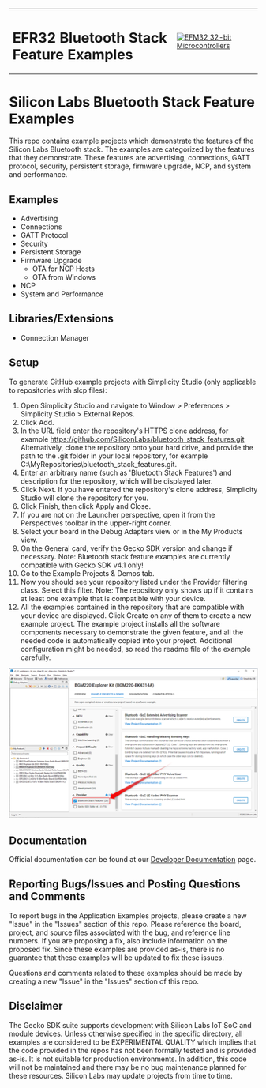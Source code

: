 <table border="0">
  <tr>
    <td align="left" valign="middle">
    <h1>EFR32 Bluetooth Stack Feature Examples</h1>
  </td>
  <td align="left" valign="middle">
    <a href="https://www.silabs.com/wireless/bluetooth">
      <img src="http://pages.silabs.com/rs/634-SLU-379/images/WGX-transparent.png"  title="Silicon Labs Gecko and Wireless Gecko MCUs" alt="EFM32 32-bit Microcontrollers" width="250"/>
    </a>
  </td>
  </tr>
</table>

# Silicon Labs Bluetooth Stack Feature Examples #

This repo contains example projects which demonstrate the features of the Silicon Labs Bluetooth stack. The examples are categorized by the features that they demonstrate. These features are advertising, connections, GATT protocol, security, persistent storage, firmware upgrade, NCP, and system and performance.

## Examples ##

- Advertising
- Connections
- GATT Protocol
- Security
- Persistent Storage
- Firmware Upgrade
  - OTA for NCP Hosts
  - OTA from Windows
- NCP
- System and Performance

## Libraries/Extensions ##

- Connection Manager


## Setup
To generate GitHub example projects with Simplicity Studio (only applicable to repositories with slcp files):

1. Open Simplicity Studio and navigate to Window > Preferences > Simplicity Studio > External Repos.
2. Click Add.
3. In the URL field enter the repository's HTTPS clone address, for example https://github.com/SiliconLabs/bluetooth_stack_features.git
   Alternatively, clone the repository onto your hard drive, and provide the path to the .git folder in your local repository, for example
   C:\MyRepositories\bluetooth_stack_features\.git.
4. Enter an arbitrary name (such as 'Bluetooth Stack Features') and description for the repository, which will be displayed later.
5. Click Next. If you have entered the repository's clone address, Simplicity Studio will clone the repository for you.
6. Click Finish, then click Apply and Close.
7. If you are not on the Launcher perspective, open it from the Perspectives toolbar in the upper-right corner.
8. Select your board in the Debug Adapters view or in the My Products view.	
9. On the General card, verify the Gecko SDK version and change if necessary.
   Note: Bluetooth stack feature examples are currently compatible with Gecko SDK v4.1 only!
10. Go to the Example Projects & Demos tab.
11. Now you should see your repository listed under the Provider filtering class. Select this filter.
    Note: The repository only shows up if it contains at least one example that is compatible with your device.
12. All the examples contained in the repository that are compatible with your device are displayed. Click Create on any of them to create a new example project. The example project installs all the software components necessary to demonstrate the given feature, and all the needed code is automatically copied into your project. Additional  configuration might be needed, so read the readme file of the example carefully.  

![](image\Studio.png)
## Documentation ##

Official documentation can be found at our [Developer Documentation](https://docs.silabs.com/bluetooth/latest/) page.

## Reporting Bugs/Issues and Posting Questions and Comments ##

To report bugs in the Application Examples projects, please create a new "Issue" in the "Issues" section of this repo. Please reference the board, project, and source files associated with the bug, and reference line numbers. If you are proposing a fix, also include information on the proposed fix. Since these examples are provided as-is, there is no guarantee that these examples will be updated to fix these issues.

Questions and comments related to these examples should be made by creating a new "Issue" in the "Issues" section of this repo.

## Disclaimer ##

The Gecko SDK suite supports development with Silicon Labs IoT SoC and module devices. Unless otherwise specified in the specific directory, all examples are considered to be EXPERIMENTAL QUALITY which implies that the code provided in the repos has not been formally tested and is provided as-is.  It is not suitable for production environments.  In addition, this code will not be maintained and there may be no bug maintenance planned for these resources. Silicon Labs may update projects from time to time.
